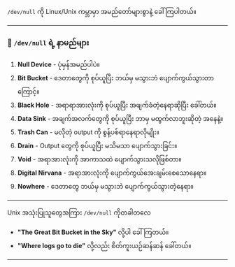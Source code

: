 
`/dev/null` ကို Linux/Unix ကမ္ဘာမှာ အမည်တော်များစွာနဲ့ ခေါ်ကြပါတယ်။ 

---

### 🌟 **`/dev/null` ရဲ့ နာမည်များ**

1. **Null Device** - ပုံမှန်အမည်ပါပဲ။
2. **Bit Bucket** - ဒေတာတွေကို စုပ်ယူပြီး ဘယ်မှ မသွားဘဲ ပျောက်ကွယ်သွားတာကြောင့်။
3. **Black Hole** - အရာရာအားလုံးကို စုပ်ယူပြီး အဖျက်ခံတဲ့နေရာဆိုပြီး ခေါ်တယ်။
4. **Data Sink** - အချက်အလက်တွေကို စုပ်ယူပြီး ဘာမှ မထွက်လာဘူးဆိုတဲ့ အနေနဲ့။
5. **Trash Can** - မလိုတဲ့ output ကို စွန့်ပစ်ရာနေရာလိုမျိုး။
6. **Drain** - Output တွေကို စုပ်ယူပြီး မသိမသာ ပျောက်သွားခြင်း။
7. **Void** - အရာအားလုံးကို အာကာသထဲ ပျောက်သွားသလိုဖြစ်တာ။
8. **Digital Nirvana** - အရာအားလုံးကို ပျောက်ကွယ်အေးချမ်းစေသောနေရာ။
9. **Nowhere** - ဒေတာတွေ ဘယ်မှ မသွားဘဲ ပျောက်ကွယ်သွားတဲ့နေရာ။

---


Unix အသုံးပြုသူတွေအကြား `/dev/null` ကိုတခါတလေ 

- **"The Great Bit Bucket in the Sky"** လို့ပါ ခေါ်ကြတယ်။
- **"Where logs go to die"** လို့လည်း စိတ်ကူးယဉ်ဆန်ဆန် ခေါ်တယ်။

---
